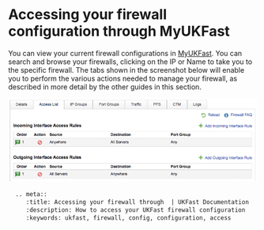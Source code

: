 # Accessing your firewall configuration through MyUKFast

You can view your current firewall configurations in [MyUKFast](https://my.ukfast.co.uk/server/dedicated-firewall.php).  You can search and browse your firewalls, clicking on the IP or Name to take you to the specific firewall.  The tabs shown in the screenshot below will enable you to perform the various actions needed to manage your firewall, as described in more detail by the other guides in this section.

![Access Lists](files/access-list-1.png)


```eval_rst
  .. meta::
     :title: Accessing your firewall through  | UKFast Documentation
     :description: How to access your UKFast firewall configuration
     :keywords: ukfast, firewall, config, configuration, access
```
